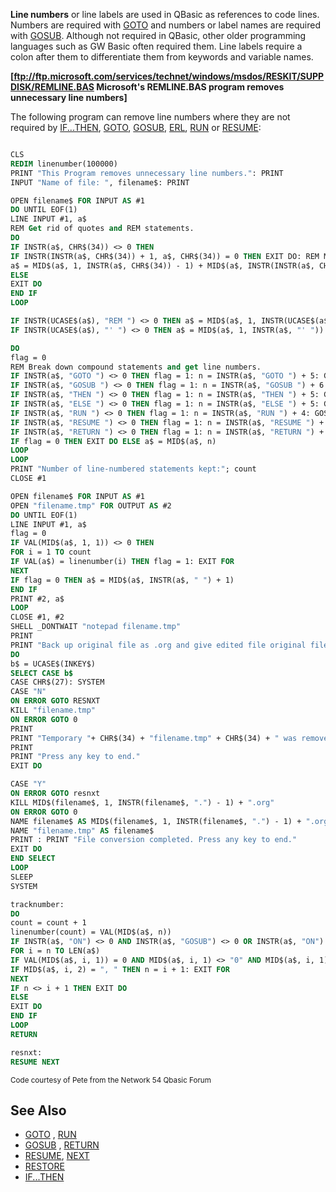 **Line numbers** or line labels are used in QBasic as references to code lines. Numbers are required with [GOTO](GOTO) and numbers or label names are required with [GOSUB](GOSUB). Although not required in QBasic, other older programming languages such as GW Basic often required them. Line labels require a colon after them to differentiate them from keywords and variable names.


**[ftp://ftp.microsoft.com/services/technet/windows/msdos/RESKIT/SUPPDISK/REMLINE.BAS Microsoft's REMLINE.BAS program removes unnecessary line numbers]**


The following program can remove line numbers where they are not required by [IF...THEN](IF...THEN), [GOTO](GOTO), [GOSUB](GOSUB), [ERL](ERL), [RUN](RUN) or [RESUME](RESUME): 

```vb

CLS
REDIM linenumber(100000)
PRINT "This Program removes unnecessary line numbers.": PRINT
INPUT "Name of file: ", filename$: PRINT

OPEN filename$ FOR INPUT AS #1
DO UNTIL EOF(1)
LINE INPUT #1, a$
REM Get rid of quotes and REM statements.
DO
IF INSTR(a$, CHR$(34)) <> 0 THEN
IF INSTR(INSTR(a$, CHR$(34)) + 1, a$, CHR$(34)) = 0 THEN EXIT DO: REM Mismatched quotes. Illegal code.
a$ = MID$(a$, 1, INSTR(a$, CHR$(34)) - 1) + MID$(a$, INSTR(INSTR(a$, CHR$(34)) + 1, a$, CHR$(34)) + 1)
ELSE
EXIT DO
END IF
LOOP

IF INSTR(UCASE$(a$), "REM ") <> 0 THEN a$ = MID$(a$, 1, INSTR(UCASE$(a$), "REM "))
IF INSTR(UCASE$(a$), "' ") <> 0 THEN a$ = MID$(a$, 1, INSTR(a$, "' "))

DO
flag = 0
REM Break down compound statements and get line numbers.
IF INSTR(a$, "GOTO ") <> 0 THEN flag = 1: n = INSTR(a$, "GOTO ") + 5: GOSUB tracknumber
IF INSTR(a$, "GOSUB ") <> 0 THEN flag = 1: n = INSTR(a$, "GOSUB ") + 6: GOSUB tracknumber
IF INSTR(a$, "THEN ") <> 0 THEN flag = 1: n = INSTR(a$, "THEN ") + 5: GOSUB tracknumber
IF INSTR(a$, "ELSE ") <> 0 THEN flag = 1: n = INSTR(a$, "ELSE ") + 5: GOSUB tracknumber
IF INSTR(a$, "RUN ") <> 0 THEN flag = 1: n = INSTR(a$, "RUN ") + 4: GOSUB tracknumber
IF INSTR(a$, "RESUME ") <> 0 THEN flag = 1: n = INSTR(a$, "RESUME ") + 7: GOSUB tracknumber
IF INSTR(a$, "RETURN ") <> 0 THEN flag = 1: n = INSTR(a$, "RETURN ") + 7: GOSUB tracknumber
IF flag = 0 THEN EXIT DO ELSE a$ = MID$(a$, n)
LOOP
LOOP
PRINT "Number of line-numbered statements kept:"; count
CLOSE #1

OPEN filename$ FOR INPUT AS #1
OPEN "filename.tmp" FOR OUTPUT AS #2
DO UNTIL EOF(1)
LINE INPUT #1, a$
flag = 0
IF VAL(MID$(a$, 1, 1)) <> 0 THEN
FOR i = 1 TO count
IF VAL(a$) = linenumber(i) THEN flag = 1: EXIT FOR
NEXT
IF flag = 0 THEN a$ = MID$(a$, INSTR(a$, " ") + 1)
END IF
PRINT #2, a$
LOOP
CLOSE #1, #2
SHELL _DONTWAIT "notepad filename.tmp"
PRINT
PRINT "Back up original file as .org and give edited file original file name? [Y/N]"
DO
b$ = UCASE$(INKEY$)
SELECT CASE b$
CASE CHR$(27): SYSTEM
CASE "N"
ON ERROR GOTO RESNXT
KILL "filename.tmp"
ON ERROR GOTO 0
PRINT
PRINT "Temporary "+ CHR$(34) + "filename.tmp" + CHR$(34) + " was removed and no changes were made to original file."
PRINT
PRINT "Press any key to end."
EXIT DO

CASE "Y"
ON ERROR GOTO resnxt
KILL MID$(filename$, 1, INSTR(filename$, ".") - 1) + ".org"
ON ERROR GOTO 0
NAME filename$ AS MID$(filename$, 1, INSTR(filename$, ".") - 1) + ".org"
NAME "filename.tmp" AS filename$
PRINT : PRINT "File conversion completed. Press any key to end."
EXIT DO
END SELECT
LOOP
SLEEP
SYSTEM

tracknumber:
DO
count = count + 1
linenumber(count) = VAL(MID$(a$, n))
IF INSTR(a$, "ON") <> 0 AND INSTR(a$, "GOSUB") <> 0 OR INSTR(a$, "ON") <> 0 AND INSTR(a$, "GOTO") <> 0 THEN
FOR i = n TO LEN(a$)
IF VAL(MID$(a$, i, 1)) = 0 AND MID$(a$, i, 1) <> "0" AND MID$(a$, i, 1) <> "," AND MID$(a$, i, 1) <> " " THEN EXIT FOR
IF MID$(a$, i, 2) = ", " THEN n = i + 1: EXIT FOR
NEXT
IF n <> i + 1 THEN EXIT DO
ELSE
EXIT DO
END IF
LOOP
RETURN

resnxt:
RESUME NEXT 

```
<sub>Code courtesy of Pete from the Network 54 Qbasic Forum</sub>


## See Also

* [GOTO](GOTO) , [RUN](RUN)
* [GOSUB](GOSUB) , [RETURN](RETURN)
* [RESUME](RESUME), [NEXT](NEXT)
* [RESTORE](RESTORE)
* [IF...THEN](IF...THEN)



